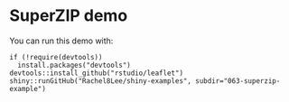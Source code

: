 # SuperZIP demo

You can run this demo with:
```
if (!require(devtools))
  install.packages("devtools")
devtools::install_github("rstudio/leaflet")
shiny::runGitHub("Rachel8Lee/shiny-examples", subdir="063-superzip-example")
```
